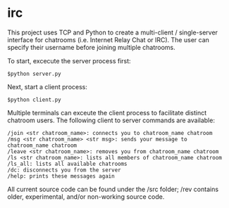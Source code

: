 # irc

This project uses TCP and Python to create a multi-client / single-server interface for chatrooms (i.e. Internet Relay Chat or IRC). 
The user can specify their username before joining multiple chatrooms.

To start, excecute the server process first: 

    $python server.py
    
Next, start a client process: 

    $python client.py

Multiple terminals can exceute the client process to facilitate distinct chatroom users. 
The following client to server commands are available:

    /join <str chatroom_name>: connects you to chatroom_name chatroom
    /msg <str chatroom_name> <str msg>: sends your message to chatroom_name chatroom
    /leave <str chatroom_name>: removes you from chatroom_name chatroom
    /ls <str chatroom_name>: lists all members of chatroom_name chatroom
    /ls_all: lists all available chatrooms
    /dc: disconnects you from the server
    /help: prints these messages again

All current source code can be found under the /src folder; /rev contains older, experimental, and/or non-working source code.
